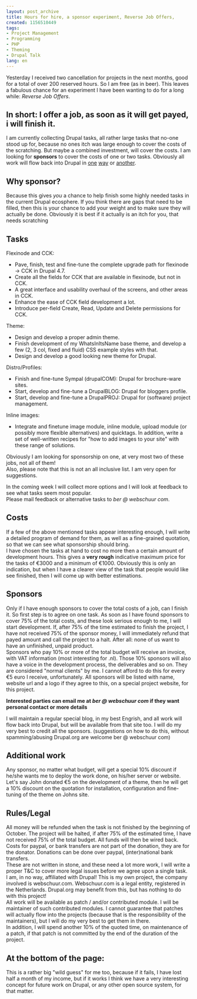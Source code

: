 ```yaml
---
layout: post_archive
title: Hours for hire, a sponsor experiment, Reverse Job Offers,
created: 1156510449
tags:
- Project Management
- Programming
- PHP
- Theming
- Drupal Talk
lang: en
---
```

Yesterday I received two cancellation for projects in the next months, good for a total of over 200 reserved hours. So I am free (as in beer). This leaves a fabulous chance for an experiment I have been wanting to do for a long while: _Reverse Job Offers_.

## In short: I offer a job, as soon as it will get payed, i will finish it.
I am currently collecting Drupal tasks, all rather large tasks that no-one stood up for, because no ones itch was large enough to cover the costs of the scratching. But maybe a combined investment, will cover the costs. I am looking for __sponsors__ to cover the costs of one or two tasks. Obviously all work will flow back into Drupal in [one](http://drupal.org/handbook) [way](http://drupal.org/project/issues)  or [another](http://drupal.org/project).

## Why sponsor?
Because this gives _you_ a chance to help finish some highly needed tasks in the current Drupal ecosphere. If you think there are gaps that need to be filled, then this is your chance to add your weight and to make sure they will actually be done. Obviously it is best if it actually is an itch for you, that needs scratching

## Tasks
Flexinode and CCK:

* Pave, finish, test and fine-tune the complete upgrade path for flexinode -> CCK in Drupal 4.7.
* Create all the fields for CCK that are available in flexinode, but not in CCK.
* A great interface and usability overhaul of the screens, and other areas in CCK.
* Enhance the ease of CCK field development a lot.
* Introduce per-field Create, Read, Update and Delete permissions for CCK.

Theme:

* Design and develop a proper admin theme.
* Finish development of my WhatsInItsName base theme, and develop a few (2, 3 col, fixed and fluid) CSS example styles with that.
* Design and develop a good looking new theme for Drupal.

Distro/Profiles:

* Finish and fine-tune Sympal (drupalCOM): Drupal for brochure-ware sites.
* Start, develop and fine-tune a DrupalBLOG: Drupal for bloggers profile.
* Start, develop and fine-tune a DrupalPROJ: Drupal for (software) project management.

Inline images:

* Integrate and finetune image module, inline module, upload module (or possibly more flexible alternatives) and quicktags. In addition, write a set of well-written recipes for "how to add images to your site" with these range of solutions.

Obviously I am looking for sponsorship on one, at very most two of these jobs, not all of them!  
Also, please note that this is not an all inclusive list. I am very open for suggestions.

In the coming week I will collect more options and I will look at feedback to see what tasks seem most popular.  
Please mail feedback or alternative tasks to _ber @ webschuur com_.

## Costs
If a few of the above mentioned tasks appear interesting enough, I will write a detailed program of demand for them, as well as a fine-grained quotation, so that we can see what sponsorship should bring.  
I have chosen the tasks at hand to cost no more then a certain amount of development hours. This gives a __very rough__ indicative maximum price for the tasks of €3000 and a minimum of €1000. Obviously this is only an indication, but when I have a clearer view of the task that people would like see finished, then I will come up with better estimations.

## Sponsors
Only if I have enough sponsors to cover the total costs of a job, can I finish it. So first step is to agree on one task.
As soon as I have found sponsors to cover 75% of the total costs, and these look serious enough to me, I will start development. If, after 75% of the time estimated to finish the project, I have not received 75% of the sponsor money, I will immediately refund that payed amount and call the project to a halt. After all: none of us want to have an unfinished, unpaid product.  
Sponsors who pay 10% or more of the total budget will receive an invoice, with VAT information (most interesting for .nl). Those 10% sponsors will also have a voice in the development process, the deliverables and so on. They are considered "normal clients" by me. I cannot afford to do this for every €5 euro I receive, unfortunately.
All sponsors will be listed with name, website url and a logo if they agree to this, on a special project website, for this project.

__Interested parties can email me at _ber @ webschuur com_ if they want personal contact or more details__

I will maintain a regular special blog, in my best Engrish, and all work will flow back into Drupal, but will be available from that site too. I will do my very best to credit all the sponsors. (suggestions on how to do this, without spamming/abusing Drupal.org are welcome ber @ webschuur com)

## Additional work
Any sponsor, no matter what budget, will get a special 10% discount if he/she wants me to deploy the work done, on his/her server or website. Let's say John donated €5 on the development of a theme, then he will get a 10% discount on the quotation for installation, configuration and fine-tuning of the theme on Johns site.

## Rules/Legal
All money will be refunded when the task is not finished by the beginning of October. 
The project will be halted, if after 75% of the estimated time, I have not received 75% of the total budget. All funds will then be wired back.  
Costs for paypal, or bank transfers are not part of the donation, they are for the donator.
Donations can be done over paypal, (inter)national bank transfers.  
These are not written in stone, and these need a lot more work, I will write a proper T&C to cover more legal issues before we agree upon a single task.  
I am, in no way, affiliated with Drupal! This is my own project, the company involved is webschuur.com. Webschuur.com is a legal entity, registered in the Netherlands. Drupal.org may benefit from this, but has nothing to do with this project!  
All work will be available as patch / and/or contributed module. I will be maintainer of such contributed modules. I cannot guarantee that patches will actually flow into the projects (because that is the responsibility of the maintainers), but I will do my very best to get them in there.  
In addition, I will spend another 10% of the quoted time, on maintenance of a patch, if that patch is not committed by the end of the duration of the project.  

## At the bottom of the page:
This is a rather big "wild guess" for me too, because if it fails, I have lost half a month of my income, but if it works I think we have a very interesting concept for future work on Drupal, or any other open source system, for that matter.
